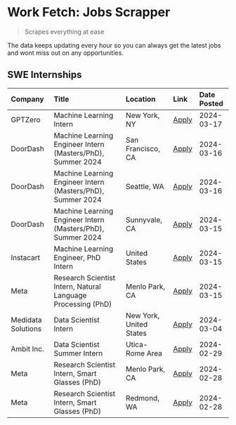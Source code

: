 # Work Fetch: Jobs Scrapper
> Scrapes everything at ease

The data keeps updating every hour so you can always get the latest jobs and wont miss out on any opportunities.

## SWE Internships
<!--START_SECTION:workfetch-->
| Company            | Title                                                        | Location                | Link                                                                                                                                                                                                                                                                       | Date Posted   |
|:-------------------|:-------------------------------------------------------------|:------------------------|:---------------------------------------------------------------------------------------------------------------------------------------------------------------------------------------------------------------------------------------------------------------------------|:--------------|
| GPTZero            | Machine Learning Intern                                      | New York, NY            | [Apply](https://www.linkedin.com/jobs/view/machine-learning-intern-at-gptzero-3860723963?refId=xd4MF7TVznwF4zIe3vWX%2Fg%3D%3D&trackingId=R8qCoGmkTDaO9AIF450kHQ%3D%3D&position=9&pageNum=0&trk=public_jobs_jserp-result_search-card)                                       | 2024-03-17    |
| DoorDash           | Machine Learning Engineer Intern (Masters/PhD), Summer 2024  | San Francisco, CA       | [Apply](https://www.linkedin.com/jobs/view/machine-learning-engineer-intern-masters-phd-summer-2024-at-doordash-3736457737?refId=xd4MF7TVznwF4zIe3vWX%2Fg%3D%3D&trackingId=F03EkfoZ%2FLk7QW9QsHMW%2Fw%3D%3D&position=3&pageNum=0&trk=public_jobs_jserp-result_search-card) | 2024-03-16    |
| DoorDash           | Machine Learning Engineer Intern (Masters/PhD), Summer 2024  | Seattle, WA             | [Apply](https://www.linkedin.com/jobs/view/machine-learning-engineer-intern-masters-phd-summer-2024-at-doordash-3736455966?refId=xd4MF7TVznwF4zIe3vWX%2Fg%3D%3D&trackingId=WcU0OISgQNxQvubSY3tw0g%3D%3D&position=10&pageNum=0&trk=public_jobs_jserp-result_search-card)    | 2024-03-16    |
| DoorDash           | Machine Learning Engineer Intern (Masters/PhD), Summer 2024  | Sunnyvale, CA           | [Apply](https://www.linkedin.com/jobs/view/machine-learning-engineer-intern-masters-phd-summer-2024-at-doordash-3736454973?refId=xd4MF7TVznwF4zIe3vWX%2Fg%3D%3D&trackingId=pRCVm%2FcjhwPeSsdc609Xxg%3D%3D&position=2&pageNum=0&trk=public_jobs_jserp-result_search-card)   | 2024-03-15    |
| Instacart          | Machine Learning Engineer, PhD Intern                        | United States           | [Apply](https://www.linkedin.com/jobs/view/machine-learning-engineer-phd-intern-at-instacart-3815634369?refId=xd4MF7TVznwF4zIe3vWX%2Fg%3D%3D&trackingId=OYvAdnMWMxjcK6hSutHnnw%3D%3D&position=4&pageNum=0&trk=public_jobs_jserp-result_search-card)                        | 2024-03-15    |
| Meta               | Research Scientist Intern, Natural Language Processing (PhD) | Menlo Park, CA          | [Apply](https://www.linkedin.com/jobs/view/research-scientist-intern-natural-language-processing-phd-at-meta-3858718375?refId=xd4MF7TVznwF4zIe3vWX%2Fg%3D%3D&trackingId=NOPSk%2FS3DMtCi3JnJrPiAA%3D%3D&position=12&pageNum=0&trk=public_jobs_jserp-result_search-card)     | 2024-03-15    |
| Medidata Solutions | Data Scientist Intern                                        | New York, United States | [Apply](https://www.linkedin.com/jobs/view/data-scientist-intern-at-medidata-solutions-3810253704?refId=xd4MF7TVznwF4zIe3vWX%2Fg%3D%3D&trackingId=OnTnuSMpYyBkuwil5erU4A%3D%3D&position=11&pageNum=0&trk=public_jobs_jserp-result_search-card)                             | 2024-03-04    |
| Ambit Inc.         | Data Scientist Summer Intern                                 | Utica-Rome Area         | [Apply](https://www.linkedin.com/jobs/view/data-scientist-summer-intern-at-ambit-inc-3843121918?refId=xd4MF7TVznwF4zIe3vWX%2Fg%3D%3D&trackingId=9DGHesjC2lBCtgDyaZ5K5g%3D%3D&position=5&pageNum=0&trk=public_jobs_jserp-result_search-card)                                | 2024-02-29    |
| Meta               | Research Scientist Intern, Smart Glasses (PhD)               | Menlo Park, CA          | [Apply](https://www.linkedin.com/jobs/view/research-scientist-intern-smart-glasses-phd-at-meta-3811308332?refId=xd4MF7TVznwF4zIe3vWX%2Fg%3D%3D&trackingId=C2RCOcrK%2BZRnCN0Tn4VRFw%3D%3D&position=7&pageNum=0&trk=public_jobs_jserp-result_search-card)                    | 2024-02-28    |
| Meta               | Research Scientist Intern, Smart Glasses (PhD)               | Redmond, WA             | [Apply](https://www.linkedin.com/jobs/view/research-scientist-intern-smart-glasses-phd-at-meta-3811304794?refId=xd4MF7TVznwF4zIe3vWX%2Fg%3D%3D&trackingId=pUn%2FL7KBB54T0pjkWzmqzA%3D%3D&position=8&pageNum=0&trk=public_jobs_jserp-result_search-card)                    | 2024-02-28    |
<!--END_SECTION:workfetch-->
